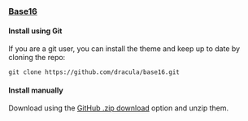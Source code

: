### [Base16](http://chriskempson.com/projects/base16/)

#### Install using Git

If you are a git user, you can install the theme and keep up to date by cloning the repo:

    git clone https://github.com/dracula/base16.git

#### Install manually

Download using the [GitHub .zip download](https://github.com/dracula/base16/archive/master.zip) option and unzip them.
